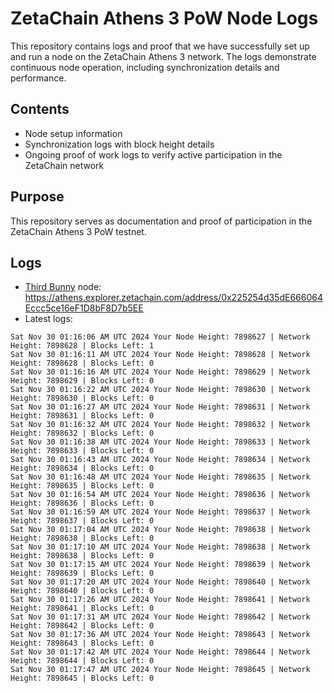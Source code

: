 # ZetaChain Athens 3 PoW Node Logs
This repository contains logs and proof that we have successfully set up and run a node on the ZetaChain Athens 3 network. The logs demonstrate continuous node operation, including synchronization details and performance.

## Contents
- Node setup information
- Synchronization logs with block height details
- Ongoing proof of work logs to verify active participation in the ZetaChain network

## Purpose
This repository serves as documentation and proof of participation in the ZetaChain Athens 3 PoW testnet.

## Logs

- [Third Bunny](https://thirdbunny.xyz/) node: https://athens.explorer.zetachain.com/address/0x225254d35dE666064Eccc5ce16eF1D8bF8D7b5EE
- Latest logs:
```
Sat Nov 30 01:16:06 AM UTC 2024 Your Node Height: 7898627 | Network Height: 7898628 | Blocks Left: 1
Sat Nov 30 01:16:11 AM UTC 2024 Your Node Height: 7898628 | Network Height: 7898628 | Blocks Left: 0
Sat Nov 30 01:16:16 AM UTC 2024 Your Node Height: 7898629 | Network Height: 7898629 | Blocks Left: 0
Sat Nov 30 01:16:22 AM UTC 2024 Your Node Height: 7898630 | Network Height: 7898630 | Blocks Left: 0
Sat Nov 30 01:16:27 AM UTC 2024 Your Node Height: 7898631 | Network Height: 7898631 | Blocks Left: 0
Sat Nov 30 01:16:32 AM UTC 2024 Your Node Height: 7898632 | Network Height: 7898632 | Blocks Left: 0
Sat Nov 30 01:16:38 AM UTC 2024 Your Node Height: 7898633 | Network Height: 7898633 | Blocks Left: 0
Sat Nov 30 01:16:43 AM UTC 2024 Your Node Height: 7898634 | Network Height: 7898634 | Blocks Left: 0
Sat Nov 30 01:16:48 AM UTC 2024 Your Node Height: 7898635 | Network Height: 7898635 | Blocks Left: 0
Sat Nov 30 01:16:54 AM UTC 2024 Your Node Height: 7898636 | Network Height: 7898636 | Blocks Left: 0
Sat Nov 30 01:16:59 AM UTC 2024 Your Node Height: 7898637 | Network Height: 7898637 | Blocks Left: 0
Sat Nov 30 01:17:04 AM UTC 2024 Your Node Height: 7898638 | Network Height: 7898638 | Blocks Left: 0
Sat Nov 30 01:17:10 AM UTC 2024 Your Node Height: 7898638 | Network Height: 7898638 | Blocks Left: 0
Sat Nov 30 01:17:15 AM UTC 2024 Your Node Height: 7898639 | Network Height: 7898639 | Blocks Left: 0
Sat Nov 30 01:17:20 AM UTC 2024 Your Node Height: 7898640 | Network Height: 7898640 | Blocks Left: 0
Sat Nov 30 01:17:26 AM UTC 2024 Your Node Height: 7898641 | Network Height: 7898641 | Blocks Left: 0
Sat Nov 30 01:17:31 AM UTC 2024 Your Node Height: 7898642 | Network Height: 7898642 | Blocks Left: 0
Sat Nov 30 01:17:36 AM UTC 2024 Your Node Height: 7898643 | Network Height: 7898643 | Blocks Left: 0
Sat Nov 30 01:17:42 AM UTC 2024 Your Node Height: 7898644 | Network Height: 7898644 | Blocks Left: 0
Sat Nov 30 01:17:47 AM UTC 2024 Your Node Height: 7898645 | Network Height: 7898645 | Blocks Left: 0
```
